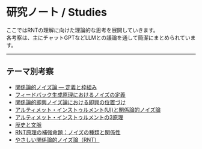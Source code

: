 # 研究ノート / Studies

ここではRNTの理解に向けた理論的な思考を展開していきます。  
各考察は、主にチャットGPTなどLLMとの議論を通して簡潔にまとめられています。

---

## テーマ別考察
- [関係論的ノイズ論 ― 定義と枠組み](definition.md)
- [フィードバック生成原理におけるノイズの定義](ui-position-mapping.md)
- [関係論的即興ノイズ論における即興の位置づけ](uiai.md)
- [アルティメット・インストゥルメント(UI)と関係論的ノイズ論](rnt.md)
- [アルティメット・インストゥルメントの3原理](rnt_overview.md)
- [歴史と文脈](context.md)
- [RNT原理の補強命題：ノイズの種類と関係性](rnt_supplement.md)
- [やさしい関係論的ノイズ論（RNT）](rnt_ez.md)

